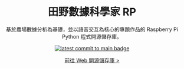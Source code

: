 [latest commit to main link]: https://github.com/johnlin10/agriscientist-ai-web/commits/main

[latest commit to main badge]: https://flat.badgen.net/github/last-commit/johnlin10/agriscientist-ai-raspberrypi/main?icon=github&color=34a84d&label=最後更新&cache=900

<div align="center">

# 田野數據科學家 RP

基於農場數據分析為基礎，並以語音交互為核心的專題作品的 Raspberry Pi Python 程式開源儲存庫。

[![latest commit to main badge]][latest commit to main link]

[前往 Web 開源儲存庫 >](https://github.com/johnlin10/agriscientist-ai-web)

</div>
